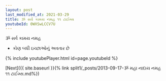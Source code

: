 ```yaml
---
layout: post
last_modified_at: 2021-03-29
title: ૐ સર્વ કામય નમહ ૧૧ ટાઈમ્સ
youtubeId: 0WXSwLCCV7U
---
```

 
 
 ૐ સર્વ કામય નમહ  
 
 -  કોણ બધી ઇચ્છાઓનું અવતાર છે 
 
  
 
  
 
 
 
 
 
 


{% include youtubePlayer.html id=page.youtubeId %}
 
[Next]({{ site.baseurl }}{% link  split1/_posts/2013-09-17-ૐ મહા નાદાય નમહ ૧૧ ટાઈમ્સ.md%})
 
